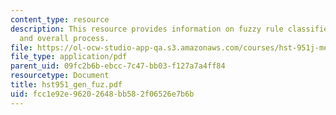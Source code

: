 ```yaml
---
content_type: resource
description: This resource provides information on fuzzy rule classifier, validation
  and overall process.
file: https://ol-ocw-studio-app-qa.s3.amazonaws.com/courses/hst-951j-medical-decision-support-fall-2005/fcc1e92e96202648bb582f06526e7b6b_hst951_gen_fuz.pdf
file_type: application/pdf
parent_uid: 09fc2b6b-ebcc-7c47-bb03-f127a7a4ff84
resourcetype: Document
title: hst951_gen_fuz.pdf
uid: fcc1e92e-9620-2648-bb58-2f06526e7b6b
---
```

